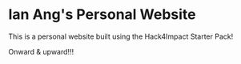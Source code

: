 # Ian Ang's Personal Website
This is a personal website built using the Hack4Impact Starter Pack!

Onward & upward!!!
